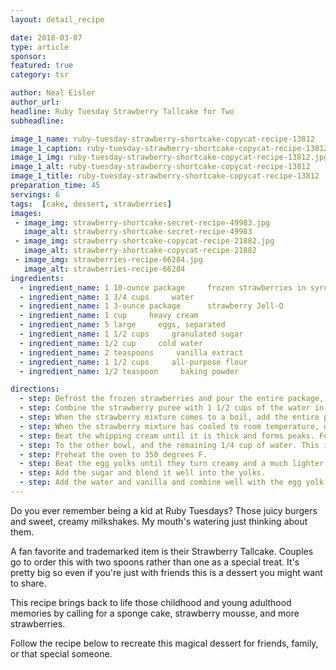 ```yaml
---
layout: detail_recipe

date: 2018-03-07
type: article
sponsor: 
featured: true
category: tsr

author: Neal Eisler
author_url: 
headline: Ruby Tuesday Strawberry Tallcake for Two
subheadline: 

image_1_name: ruby-tuesday-strawberry-shortcake-copycat-recipe-13812
image_1_caption: ruby-tuesday-strawberry-shortcake-copycat-recipe-13812
image_1_img: ruby-tuesday-strawberry-shortcake-copycat-recipe-13812.jpg
image_1_alt: ruby-tuesday-strawberry-shortcake-copycat-recipe-13812
image_1_title: ruby-tuesday-strawberry-shortcake-copycat-recipe-13812
preparation_time: 45
servings: 6
tags:  [cake, dessert, strawberries]
images:
 - image_img: strawberry-shortcake-secret-recipe-49983.jpg
   image_alt: strawberry-shortcake-secret-recipe-49983
 - image_img: strawberry-shortcake-copycat-recipe-21882.jpg
   image_alt: strawberry-shortcake-copycat-recipe-21882
 - image_img: strawberries-recipe-66284.jpg
   image_alt: strawberries-recipe-66284
ingredients:
  - ingredient_name: 1 10-ounce package     frozen strawberries in syrup
  - ingredient_name: 1 3/4 cups     water
  - ingredient_name: 1 3-ounce package      strawberry Jell-O
  - ingredient_name: 1 cup     heavy cream
  - ingredient_name: 5 large     eggs, separated
  - ingredient_name: 1 1/2 cups     granulated sugar
  - ingredient_name: 1/2 cup     cold water
  - ingredient_name: 2 teaspoons     vanilla extract
  - ingredient_name: 1 1/2 cups     all-purpose flour
  - ingredient_name: 1/2 teaspoon     baking powder

directions:
  - step: Defrost the frozen strawberries and pour the entire package, including the syrup, into a blender or food processor and puree for 10 to 15 seconds until smooth.
  - step: Combine the strawberry puree with 1 1/2 cups of the water in a small saucepan over medium heat.
  - step: When the strawberry mixture comes to a boil, add the entire package of Jell-O, stir to dissolve, and remove the pan from the heat to cool. 
  - step: When the strawberry mixture has cooled to room temperature, divide it in half into two medium bowls.
  - step: Beat the whipping cream until it is thick and forms peaks. Fold the cream into one of the bowls of the strawberry mixture until well combined. This is your strawberry mousse. Cover and chill.
  - step: To the other bowl, and the remaining 1/4 cup of water. This is the strawberry syrup. Cover and chill this mixture as well.
  - step: Preheat the oven to 350 degrees F.
  - step: Beat the egg yolks until they turn creamy and a much lighter shade of yellow.
  - step: Add the sugar and blend it well into the yolks.
  - step: Add the water and vanilla and combine well with the egg yolk mixture.
---
```

<p>Do you ever remember being a kid at Ruby Tuesdays? Those juicy burgers and sweet, creamy milkshakes. My mouth's watering just thinking about them.</p><!--more-->
<p>A fan&nbsp;favorite and trademarked item is their Strawberry Tallcake. Couples go to order this with two spoons rather than one as a special treat. It's pretty big so even if you're just with friends this is a dessert you might want to share.</p>
<p>This recipe brings back to life those childhood and young adulthood memories by calling for a sponge cake, strawberry mousse, and more strawberries.</p>
<p>Follow the recipe below to recreate this magical dessert for friends, family, or that special someone.</p>